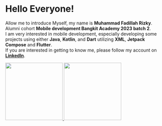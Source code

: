 # Hello Everyone! 
Allow me to introduce Myself, my name is **Muhammad Fadillah Rizky**.\
Alumni cohort **Mobile development Bangkit Academy 2023 batch 2**.\
I am very interested in mobile development, especially developing some projects using either **Java**, **Kotlin**, and **Dart** utilizing **XML**, **Jetpack Compose** and **Flutter**.\
If you are interested in getting to know me, please follow my account on [**LinkedIn**](https://www.linkedin.com/in/fadillahmuhammad/).
 
<p align="left">
<a href="https://github.com/fadillahmuhammad">
  <img height="180em" src="https://github-readme-stats-eight-theta.vercel.app/api?username=fadillahmuhammad&show_icons=true&theme=algolia&include_all_commits=true&count_private=true"/>
  <img height="180em" src="https://github-readme-stats-eight-theta.vercel.app/api/top-langs/?username=fadillahmuhammad&layout=compact&langs_count=8&theme=algolia"/>
</a>
</p>
